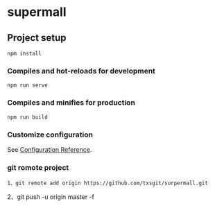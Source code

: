 # supermall

## Project setup
```
npm install
```

### Compiles and hot-reloads for development
```
npm run serve
```

### Compiles and minifies for production
```
npm run build
```

### Customize configuration
See [Configuration Reference](https://cli.vuejs.org/config/).

### git romote project 

```
1、git remote add origin https://github.com/txsgit/surpermall.git
```
2、git push -u origin master -f
```
